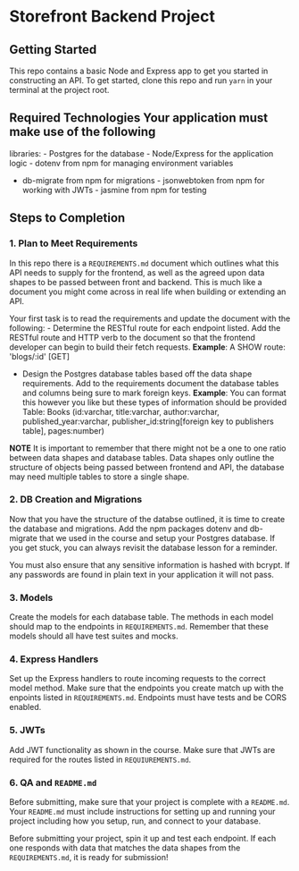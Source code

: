 # Storefront Backend Project 

## Getting Started 

This repo contains a basic Node and Express app to get you started in 
constructing an API. To get started, clone this repo and run `yarn` in 
your terminal at the project root. 

## Required Technologies Your application must make use of the following 
libraries: - Postgres for the database - Node/Express for the 
application logic - dotenv from npm for managing environment variables 
- db-migrate from npm for migrations - jsonwebtoken from npm for working 
with JWTs - jasmine from npm for testing 

## Steps to Completion 

### 1. Plan to Meet Requirements 

In this repo there is a `REQUIREMENTS.md` document which outlines what 
this API needs to supply for the frontend, as well as the agreed upon 
data shapes to be passed between front and backend. This is much like a 
document you might come across in real life when building or extending 
an API. 

Your first task is to read the requirements and update the document with 
the following: - Determine the RESTful route for each endpoint listed. 
Add the RESTful route and HTTP verb to the document so that the frontend 
developer can begin to build their fetch requests. **Example**: A SHOW 
route: 'blogs/:id' [GET] 

- Design the Postgres database tables based off the data shape 
requirements. Add to the requirements document the database tables and 
columns being sure to mark foreign keys. **Example**: You can format 
this however you like but these types of information should be provided 
Table: Books (id:varchar, title:varchar, author:varchar, 
published_year:varchar, publisher_id:string[foreign key to publishers 
table], pages:number) 

**NOTE** It is important to remember that there might not be a one to 
one ratio between data shapes and database tables. Data shapes only 
outline the structure of objects being passed between frontend and API, 
the database may need multiple tables to store a single shape. 

### 2. DB Creation and Migrations 

Now that you have the structure of the databse outlined, it is time to 
create the database and migrations. Add the npm packages dotenv and 
db-migrate that we used in the course and setup your Postgres database. 
If you get stuck, you can always revisit the database lesson for a 
reminder. 

You must also ensure that any sensitive information is hashed with 
bcrypt. If any passwords are found in plain text in your application it 
will not pass. 

### 3. Models 

Create the models for each database table. The methods in each model 
should map to the endpoints in `REQUIREMENTS.md`. Remember that these 
models should all have test suites and mocks. 

### 4. Express Handlers 

Set up the Express handlers to route incoming requests to the correct 
model method. Make sure that the endpoints you create match up with the 
enpoints listed in `REQUIREMENTS.md`. Endpoints must have tests and be 
CORS enabled. 

### 5. JWTs 

Add JWT functionality as shown in the course. Make sure that JWTs are 
required for the routes listed in `REQUIUREMENTS.md`. 

### 6. QA and `README.md` 

Before submitting, make sure that your project is complete with a 
`README.md`. Your `README.md` must include instructions for setting up 
and running your project including how you setup, run, and connect to 
your database. 

Before submitting your project, spin it up and test each endpoint. If 
each one responds with data that matches the data shapes from the 
`REQUIREMENTS.md`, it is ready for submission! 

